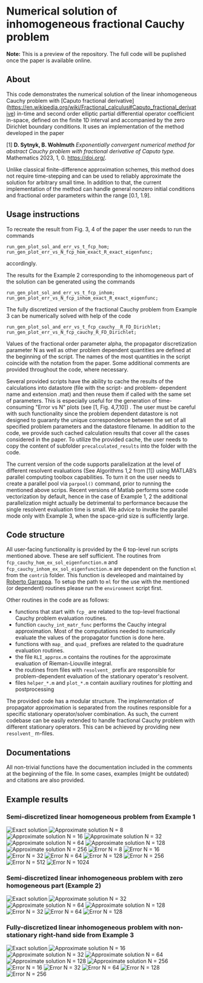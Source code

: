Numerical solution of inhomogeneous fractional Cauchy problem 
==========================================
**Note:**
This is a preview of the repository.  The full code will be puplished once the paper is available online.


## About
This code demonstrates the numerical solution of the linear inhomogeneous Cauchy problem with [Caputo fractional derivative] (https://en.wikipedia.org/wiki/Fractional_calculus#Caputo_fractional_derivative) in-time and second order elliptic partial differential operator coefficient in-space, defined on the finite 1D interval and accompanied by the zero Dirichlet boundary conditions. 
It uses an implementation of the method developed in the paper  

[1] **D. Sytnyk, B. Wohlmuth** *Exponentially convergent numerical method for abstract Cauchy problem with fractional derivative of Caputo type.* Mathematics 2023, 1, 0. https://doi.org/. 

Unlike classical finite-difference approximation schemes, this method does not require time-stepping and can be used to reliably approximate the solution for arbitrary small time. 
In addition to that, the current implementation of the method can handle general nonzero initial conditions and fractional order parameters within the range [0.1, 1.9].

## Usage instructions
To recreate the result from Fig. 3, 4 of the paper the user needs to run the commands
```
run_gen_plot_sol_and_err_vs_t_fcp_hom;  
run_gen_plot_err_vs_N_fcp_hom_exact_R_exact_eigenfunc;
```
accordingly.

The results for the Example 2 corresponding to the inhomogeneous part of the solution can be generated using the commands
```
run_gen_plot_sol_and_err_vs_t_fcp_inhom;  
run_gen_plot_err_vs_N_fcp_inhom_exact_R_exact_eigenfunc;
```

The fully discretized version of the fractional Cauchy problem from Example 3 can be numerically solved with help of the code
```
run_gen_plot_sol_and_err_vs_t_fcp_cauchy__R_FD_Dirichlet;   
run_gen_plot_err_vs_N_fcp_cauchy_R_FD_Dirichlet;
```

Values of the fractional order parameter alpha, the propagator discretization parameter N as well as other problem dependent quantities are defined at the beginning of the script. 
The names of the most quantities in the script coincide with the notation from the paper. 
Some additional comments are provided throughout the code, where necessary.

Several provided scripts have the ability to cache the results of the calculations into datastore (file with the script- and problem- dependent name and extension .mat) and then reuse them if called with the same set of parameters. 
This is especially useful for the generation of time-consuming "Error vs N" plots (see [1, Fig. 4,7,10]) .
The user must be careful with such functionality since the problem dependent datastore is not designed to guaranty the unique correspondence between the set of all specified problem parameters and the datastore filename. 
In addition to the code, we provide such cached calculation results that cover all the cases considered in the paper. 
To utilize the provided cache, the user needs to copy the content of subfolder `precalculated_results` into the folder with the code.

The current version of the code supports parallelization at the level of different resolvent evaluations (See Algorithms 1,2 from [1]) using MATLAB’s parallel computing toolbox capabilities. 
To turn it on the user needs to create a parallel pool via `parpool()` command, prior to running the mentioned above scrips.
Recent versions of Matlab performs some code vectorization by default, hence in the case of Example 1, 2 the additional parallelization might actually be detrimental to performance because the single resolvent evaluation time is small. 
We advice to invoke the parallel mode only with Example 3, when the space-grid size is sufficiently large.  

## Code structure
All user-facing functionality is provided by the 6 top-level run scripts mentioned above.
These are self sufficient. 
The routines from `fcp_cauchy_hom_ex_sol_eigenfunction.m` and `fcp_cauchy_inhom_ex_sol_eigenfunction.m` are dependent on the function `ml` from the `contrib` folder. 
This function is develeoped and maintained by [Roberto Garrappa](https://www.mathworks.com/matlabcentral/fileexchange/48154-the-mittag-leffler-function?tab=reviews%2F1965593). 
To setup the path to `ml` for the use with the mentioned (or dependent) routines please run the `environment` script first.

Other routines in the code are as follows:

  - functions that start with `fcp_` are related to the top-level fractional Cauchy problem evaluation routines.
  - function `cauchy_int_matr_func` performs the Cauchy integral approximation. Most of the computations needed to numerically evaluate the values of the propagator function is done here. 
  - functions with `map_` and `quad_` prefixes are related to the quadrature evaluation routines.
  - the file `RLI_approx.m` contains the routines for the approximate evaluation of Rieman-Liouville integral.
  - the routines from files with `resolvent_` prefix are responsible for problem-dependent evaluation of the stationary operator's resolvent. 
  - files `helper_*.m` and `plot_*.m` contain auxiliary routines for plotting and postprocessing  

The provided code has a modular structure. 
The implementation of propagator approximation is separated from the routines responsible for a specific stationary operator/solver combination. 
As such, the current codebase can be easily extended to handle fractional Cauchy problem with different stationary operators.
This can be achieved by providing new `resolvent_` m-files.

## Documentations
All non-trivial functions have the documentation included in the comments at the beginning of the file.
In some cases, examples (might be outdated) and citations are also provided.

## Example results
### Semi-discretized linear homogeneous problem from Example 1
![Exact solution](figures/cauchy_hom_sol_err_vs_t1.png)
![Approximate solution N = 8](figures/cauchy_hom_sol_err_vs_t2.png)
![Approximate solution N = 16](figures/cauchy_hom_sol_err_vs_t3.png)
![Approximate solution N = 32](figures/cauchy_hom_sol_err_vs_t4.png)
![Approximate solution N = 64](figures/cauchy_hom_sol_err_vs_t5.png)
![Approximate solution N = 128](figures/cauchy_hom_sol_err_vs_t6.png)
![Approximate solution N = 256](figures/cauchy_hom_sol_err_vs_t7.png)
![Error N = 8](figures/cauchy_hom_sol_err_vs_t10.png)
![Error N = 16](figures/cauchy_hom_sol_err_vs_t11.png)
![Error N = 32](figures/cauchy_hom_sol_err_vs_t12.png)
![Error N = 64](figures/cauchy_hom_sol_err_vs_t13.png)
![Error N = 128](figures/cauchy_hom_sol_err_vs_t14.png)
![Error N = 256](figures/cauchy_hom_sol_err_vs_t15.png)
![Error N = 512](figures/cauchy_hom_sol_err_vs_t16.png)
![Error N = 1024](figures/cauchy_hom_sol_err_vs_t17.png)

### Semi-discretized linear inhomogeneous problem with zero homogeneous part (Example 2)
![Exact solution](figures/cauchy_inhom_sol_err_vs_t1.png)
![Approximate solution N = 32](figures/cauchy_inhom_sol_err_vs_t2.png)
![Approximate solution N = 64](figures/cauchy_inhom_sol_err_vs_t3.png)
![Approximate solution N = 128](figures/cauchy_inhom_sol_err_vs_t4.png)
![Error N = 32](figures/cauchy_inhom_sol_err_vs_t5.png)
![Error N = 64](figures/cauchy_inhom_sol_err_vs_t6.png)
![Error N = 128](figures/cauchy_inhom_sol_err_vs_t7.png)

### Fully-discretized linear inhomogeneous problem with non-stationary right-hand side from Example 3
![Exact solution](figures/cauchy_fully_discretized_sol_err_vs_t1.png)
![Approximate solution N = 16](figures/cauchy_fully_discretized_sol_err_vs_t2.png)
![Approximate solution N = 32](figures/cauchy_fully_discretized_sol_err_vs_t3.png)
![Approximate solution N = 64](figures/cauchy_fully_discretized_sol_err_vs_t4.png)
![Approximate solution N = 128](figures/cauchy_fully_discretized_sol_err_vs_t5.png)
![Approximate solution N = 256](figures/cauchy_fully_discretized_sol_err_vs_t6.png)
![Error N = 16](figures/cauchy_fully_discretized_sol_err_vs_t7.png)
![Error N = 32](figures/cauchy_fully_discretized_sol_err_vs_t8.png)
![Error N = 64](figures/cauchy_fully_discretized_sol_err_vs_t9.png)
![Error N = 128](figures/cauchy_fully_discretized_sol_err_vs_t10.png)
![Error N = 256](figures/cauchy_fully_discretized_sol_err_vs_t11.png)

